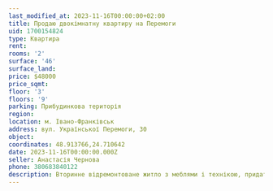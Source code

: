 ```yaml
---
last_modified_at: 2023-11-16T00:00:00+02:00
title: Продаю двокімнатну квартиру на Перемоги
uid: 1700154824
type: Квартира
rent:
rooms: '2'
surface: '46'
surface_land:
price: $48000
price_sqmt:
floor: '3'
floors: '9'
parking: Прибудинкова територія
region:
location: м. Івано-Франківськ
address: вул. Української Перемоги, 30
object:
coordinates: 48.913766,24.710642
date: 2023-11-16T00:00:00.000Z
seller: Анастасія Чернова
phone: 380683840122
description: Вторинне відремонтоване житло з меблями і технікою, придатне для проживання
---
```

